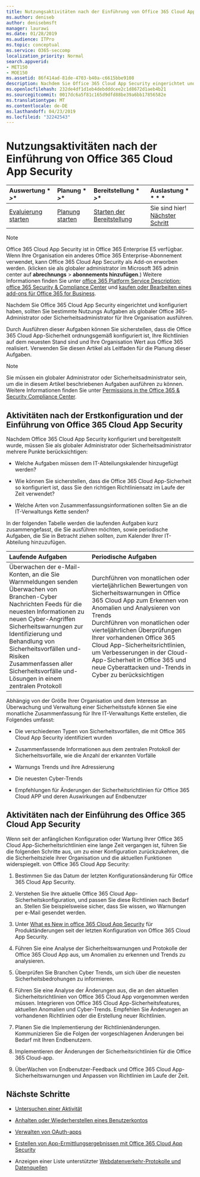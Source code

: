 ```yaml
---
title: Nutzungsaktivitäten nach der Einführung von Office 365 Cloud App Security
ms.author: deniseb
author: denisebmsft
manager: laurawi
ms.date: 01/28/2019
ms.audience: ITPro
ms.topic: conceptual
ms.service: O365-seccomp
localization_priority: Normal
search.appverid:
- MET150
- MOE150
ms.assetid: 86f414ad-81de-4703-b40a-c6615bbe9108
description: Nachdem Sie Office 365 Cloud App Security eingerichtet und bereitgestellt haben, sollten Sie bestimmte Aufgaben ausführen, um sicherzustellen, dass Ihre Konfiguration korrekt ist und dass Sie für regelmäßige Besprechungen vorbereitet sind.
ms.openlocfilehash: 232de4df1d1eb4debdddcee2c1d8672d1aeb4b21
ms.sourcegitcommit: 0017dc6a5f81c165d9dfd88be39a6bb17856582e
ms.translationtype: MT
ms.contentlocale: de-DE
ms.lasthandoff: 04/23/2019
ms.locfileid: "32242543"
---
```

# <a name="utilization-activities-after-rolling-out-office-365-cloud-app-security"></a>Nutzungsaktivitäten nach der Einführung von Office 365 Cloud App Security
  
|Auswertung * *\>**|Planung * *\>**|Bereitstellung * *\>**|Auslastung * * * *|
|:-----|:-----|:-----|:-----|
|[Evaluierung starten](office-365-cas-overview.md) <br/> |[Planung starten](get-ready-for-office-365-cas.md) <br/> |[Starten der Bereitstellung](turn-on-office-365-cas.md) <br/> |Sie sind hier!  <br/> [Nächster Schritt](review-office-365-cas-alerts.md) <br/> |
   
> [!NOTE]
> Office 365 Cloud App Security ist in Office 365 Enterprise E5 verfügbar. Wenn Ihre Organisation ein anderes Office 365 Enterprise-Abonnement verwendet, kann Office 365 Cloud App Security als Add-on erworben werden. (klicken sie als globaler administrator im Microsoft 365 admin center auf **abrechnungs** \> **abonnements hinzufügen**.) Weitere Informationen finden Sie unter [office 365 Platform Service Description: office 365 Security &amp; Compliance Center](https://docs.microsoft.com/office365/servicedescriptions/office-365-platform-service-description/office-365-securitycompliance-center) und [kaufen oder Bearbeiten eines add-ons für Office 365 for Business](https://support.office.com/article/4e7b57d6-b93b-457d-aecd-0ea58bff07a6). 
  
Nachdem Sie Office 365 Cloud App Security eingerichtet und konfiguriert haben, sollten Sie bestimmte Nutzungs Aufgaben als globaler Office 365-Administrator oder Sicherheitsadministrator für Ihre Organisation ausführen. 

Durch Ausführen dieser Aufgaben können Sie sicherstellen, dass die Office 365 Cloud App-Sicherheit ordnungsgemäß konfiguriert ist, Ihre Richtlinien auf dem neuesten Stand sind und Ihre Organisation Wert aus Office 365 realisiert. Verwenden Sie diesen Artikel als Leitfaden für die Planung dieser Aufgaben.
  
> [!NOTE]
> Sie müssen ein globaler Administrator oder Sicherheitsadministrator sein, um die in diesem Artikel beschriebenen Aufgaben ausführen zu können. Weitere Informationen finden Sie unter [Permissions in the Office 365 &amp; Security Compliance Center](permissions-in-the-security-and-compliance-center.md). 
    
## <a name="activities-after-the-initial-configuration-and-rollout-of-office-365-cloud-app-security"></a>Aktivitäten nach der Erstkonfiguration und der Einführung von Office 365 Cloud App Security

Nachdem Office 365 Cloud App Security konfiguriert und bereitgestellt wurde, müssen Sie als globaler Administrator oder Sicherheitsadministrator mehrere Punkte berücksichtigen:
  
- Welche Aufgaben müssen dem IT-Abteilungskalender hinzugefügt werden?
    
- Wie können Sie sicherstellen, dass die Office 365 Cloud App-Sicherheit so konfiguriert ist, dass Sie den richtigen Richtliniensatz im Laufe der Zeit verwendet?
    
- Welche Arten von Zusammenfassungsinformationen sollten Sie an die IT-Verwaltungs Kette senden?
    
In der folgenden Tabelle werden die laufenden Aufgaben kurz zusammengefasst, die Sie ausführen möchten, sowie periodische Aufgaben, die Sie in Betracht ziehen sollten, zum Kalender Ihrer IT-Abteilung hinzuzufügen.
  
|**Laufende Aufgaben**|**Periodische Aufgaben**|
|:-----|:-----|
| Überwachen der e-Mail-Konten, an die Sie Warnmeldungen senden  <br/>  Überwachen von Branchen-Cyber Nachrichten Feeds für die neuesten Informationen zu neuen Cyber-Angriffen  <br/>  Sicherheitswarnungen zur Identifizierung und Behandlung von Sicherheitsvorfällen und-Risiken  <br/>  Zusammenfassen aller Sicherheitsvorfälle und-Lösungen in einem zentralen Protokoll  <br/> | Durchführen von monatlichen oder vierteljährlichen Bewertungen von Sicherheitswarnungen in Office 365 Cloud App zum Erkennen von Anomalien und Analysieren von Trends  <br/>  Durchführen von monatlichen oder vierteljährlichen Überprüfungen Ihrer vorhandenen Office 365 Cloud App-Sicherheitsrichtlinien, um Verbesserungen in der Cloud-App-Sicherheit in Office 365 und neue Cyberattacken und-Trends in Cyber zu berücksichtigen  <br/> |
   
Abhängig von der Größe Ihrer Organisation und dem Interesse an Überwachung und Verwaltung einer Sicherheitsstufe können Sie eine monatliche Zusammenfassung für Ihre IT-Verwaltungs Kette erstellen, die Folgendes umfasst:
  
- Die verschiedenen Typen von Sicherheitsvorfällen, die mit Office 365 Cloud App Security identifiziert wurden
    
- Zusammenfassende Informationen aus dem zentralen Protokoll der Sicherheitsvorfälle, wie die Anzahl der erkannten Vorfälle
    
- Warnungs Trends und ihre Adressierung
    
- Die neuesten Cyber-Trends
    
- Empfehlungen für Änderungen der Sicherheitsrichtlinien für Office 365 Cloud APP und deren Auswirkungen auf Endbenutzer
    
## <a name="activities-after-time-has-passed-since-rolling-out-office-365-cloud-app-security"></a>Aktivitäten nach der Einführung des Office 365 Cloud App Security

Wenn seit der anfänglichen Konfiguration oder Wartung Ihrer Office 365 Cloud App-Sicherheitsrichtlinien eine lange Zeit vergangen ist, führen Sie die folgenden Schritte aus, um zu einer Konfiguration zurückzukehren, die die Sicherheitsziele ihrer Organisation und die aktuellen Funktionen widerspiegelt. von Office 365 Cloud App Security:
  
1. Bestimmen Sie das Datum der letzten Konfigurationsänderung für Office 365 Cloud App Security.
    
2. Verstehen Sie Ihre aktuelle Office 365 Cloud App-Sicherheitskonfiguration, und passen Sie diese Richtlinien nach Bedarf an. Stellen Sie beispielsweise sicher, dass Sie wissen, wo Warnungen per e-Mail gesendet werden.
    
3. Unter [What es New in office 365 Cloud App Security](new-in-office-365-cas.md) für Produktänderungen seit der letzten Konfiguration von Office 365 Cloud App Security. 
    
4. Führen Sie eine Analyse der Sicherheitswarnungen und Protokolle der Office 365 Cloud App aus, um Anomalien zu erkennen und Trends zu analysieren.
    
5. Überprüfen Sie Branchen Cyber Trends, um sich über die neuesten Sicherheitsbedrohungen zu informieren.
    
6. Führen Sie eine Analyse der Änderungen aus, die an den aktuellen Sicherheitsrichtlinien von Office 365 Cloud App vorgenommen werden müssen. Integrieren von Office 365 Cloud App-Sicherheitsfeatures, aktuellen Anomalien und Cyber-Trends. Empfehlen Sie Änderungen an vorhandenen Richtlinien oder die Erstellung neuer Richtlinien.
    
7. Planen Sie die Implementierung der Richtlinienänderungen. Kommunizieren Sie die Folgen der vorgeschlagenen Änderungen bei Bedarf mit Ihren Endbenutzern.
    
8. Implementieren der Änderungen der Sicherheitsrichtlinien für die Office 365 Cloud-app.
    
9. ÜberWachen von Endbenutzer-Feedback und Office 365 Cloud App-Sicherheitswarnungen und Anpassen von Richtlinien im Laufe der Zeit.
    
## <a name="next-steps"></a>Nächste Schritte

- [Untersuchen einer Aktivität](investigate-an-activity-in-office-365-cas.md)
    
- [Anhalten oder Wiederherstellen eines Benutzerkontos](suspend-or-restore-an-account-in-ocas.md)
    
- [Verwalten von OAuth-apps](manage-app-permissions-in-ocas.md)
    
- [Erstellen von App-Ermittlungsergebnissen mit Office 365 Cloud App Security](review-app-discovery-findings-in-ocas.md)
    
- Anzeigen einer Liste unterstützter [Webdatenverkehr-Protokolle und Datenquellen](web-traffic-logs-and-data-sources-for-ocas.md)
    

